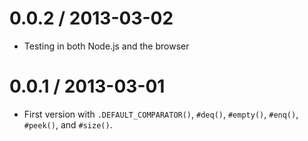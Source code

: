 0.0.2 / 2013-03-02
==================

  * Testing in both Node.js and the browser

0.0.1 / 2013-03-01
==================

  * First version with `.DEFAULT_COMPARATOR()`, `#deq()`, `#empty()`, `#enq()`,
    `#peek()`, and `#size()`.
